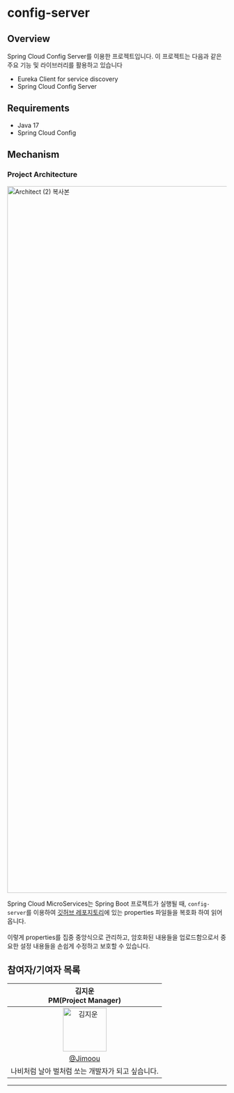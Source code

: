 # config-server

## Overview

Spring Cloud Config Server를 이용한 프로젝트입니다. 이 프로젝트는 다음과 같은 주요 기능 및 라이브러리를 활용하고 있습니다

- Eureka Client for service discovery
- Spring Cloud Config Server

## Requirements

- Java 17
- Spring Cloud Config

## Mechanism

### Project Architecture

<img width="1618" alt="Architect (2) 복사본" src="https://github.com/wooriFisa-Final-Project-F4/.github/assets/109801772/27ac2b1d-8624-424f-aefb-4ceda4484b63">

Spring Cloud MicroServices는 Spring Boot 프로젝트가 실행될 때, `config-server`를 이용하여 [깃허브 레포지토리](https://github.com/wooriFisa-Final-Project-F4/config-server-repository)에 있는 properties 파일들을 복호화 하여 읽어옵니다.
<br>  
이렇게 properties를 집중 중앙식으로 관리하고, 암호화된 내용들을 업로드함으로서 중요한 설정 내용들을 손쉽게 수정하고 보호할 수 있습니다.

## 참여자/기여자 목록

|                                                         김지운<br>PM(Project Manager)                                                         |
| :-------------------------------------------------------------------------------------------------------------------------------------------: |
| <img alt="김지운" src="https://github.com/Jimoou/Coding-Test/assets/109801772/6bb24ca5-a368-461a-9886-10fac02e7c20" height="100" width="100"> |
|                                                     [@Jimoou](https://github.com/Jimoou/)                                                     |
|                                               나비처럼 날아 벌처럼 쏘는 개발자가 되고 싶습니다.                                               |

---
